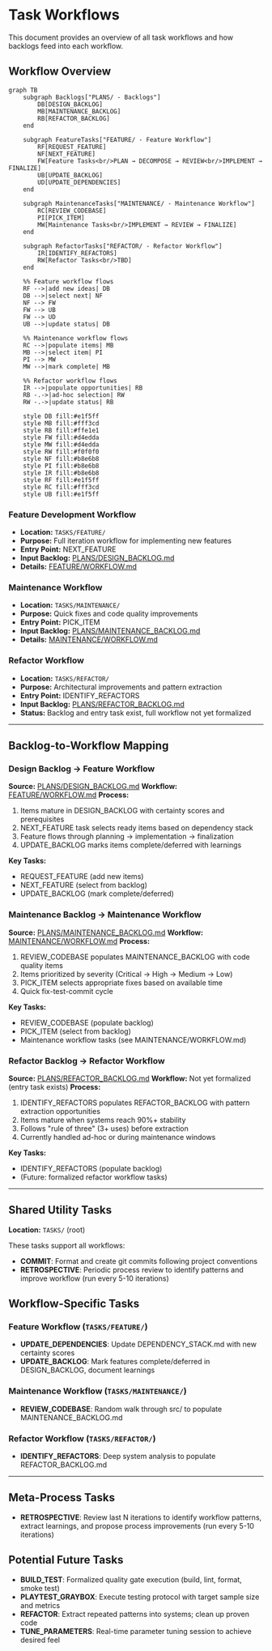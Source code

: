# Task Workflows

This document provides an overview of all task workflows and how backlogs feed into each workflow.

## Workflow Overview

```mermaid
graph TB
    subgraph Backlogs["PLANS/ - Backlogs"]
        DB[DESIGN_BACKLOG]
        MB[MAINTENANCE_BACKLOG]
        RB[REFACTOR_BACKLOG]
    end

    subgraph FeatureTasks["FEATURE/ - Feature Workflow"]
        RF[REQUEST_FEATURE]
        NF[NEXT_FEATURE]
        FW[Feature Tasks<br/>PLAN → DECOMPOSE → REVIEW<br/>IMPLEMENT → FINALIZE]
        UB[UPDATE_BACKLOG]
        UD[UPDATE_DEPENDENCIES]
    end

    subgraph MaintenanceTasks["MAINTENANCE/ - Maintenance Workflow"]
        RC[REVIEW_CODEBASE]
        PI[PICK_ITEM]
        MW[Maintenance Tasks<br/>IMPLEMENT → REVIEW → FINALIZE]
    end

    subgraph RefactorTasks["REFACTOR/ - Refactor Workflow"]
        IR[IDENTIFY_REFACTORS]
        RW[Refactor Tasks<br/>TBD]
    end

    %% Feature workflow flows
    RF -->|add new ideas| DB
    DB -->|select next| NF
    NF --> FW
    FW --> UB
    FW --> UD
    UB -->|update status| DB

    %% Maintenance workflow flows
    RC -->|populate items| MB
    MB -->|select item| PI
    PI --> MW
    MW -->|mark complete| MB

    %% Refactor workflow flows
    IR -->|populate opportunities| RB
    RB -.->|ad-hoc selection| RW
    RW -.->|update status| RB

    style DB fill:#e1f5ff
    style MB fill:#fff3cd
    style RB fill:#ffe1e1
    style FW fill:#d4edda
    style MW fill:#d4edda
    style RW fill:#f0f0f0
    style NF fill:#b8e6b8
    style PI fill:#b8e6b8
    style IR fill:#b8e6b8
    style RF fill:#e1f5ff
    style RC fill:#fff3cd
    style UB fill:#e1f5ff
```

### Feature Development Workflow
- **Location:** `TASKS/FEATURE/`
- **Purpose:** Full iteration workflow for implementing new features
- **Entry Point:** NEXT_FEATURE
- **Input Backlog:** [PLANS/DESIGN_BACKLOG.md](../PLANS/DESIGN_BACKLOG.md)
- **Details:** [FEATURE/WORKFLOW.md](FEATURE/WORKFLOW.md)

### Maintenance Workflow
- **Location:** `TASKS/MAINTENANCE/`
- **Purpose:** Quick fixes and code quality improvements
- **Entry Point:** PICK_ITEM
- **Input Backlog:** [PLANS/MAINTENANCE_BACKLOG.md](../PLANS/MAINTENANCE_BACKLOG.md)
- **Details:** [MAINTENANCE/WORKFLOW.md](MAINTENANCE/WORKFLOW.md)

### Refactor Workflow
- **Location:** `TASKS/REFACTOR/`
- **Purpose:** Architectural improvements and pattern extraction
- **Entry Point:** IDENTIFY_REFACTORS
- **Input Backlog:** [PLANS/REFACTOR_BACKLOG.md](../PLANS/REFACTOR_BACKLOG.md)
- **Status:** Backlog and entry task exist, full workflow not yet formalized

---

## Backlog-to-Workflow Mapping

### Design Backlog → Feature Workflow
**Source:** [PLANS/DESIGN_BACKLOG.md](../PLANS/DESIGN_BACKLOG.md)
**Workflow:** [FEATURE/WORKFLOW.md](FEATURE/WORKFLOW.md)
**Process:**
1. Items mature in DESIGN_BACKLOG with certainty scores and prerequisites
2. NEXT_FEATURE task selects ready items based on dependency stack
3. Feature flows through planning → implementation → finalization
4. UPDATE_BACKLOG marks items complete/deferred with learnings

**Key Tasks:**
- REQUEST_FEATURE (add new items)
- NEXT_FEATURE (select from backlog)
- UPDATE_BACKLOG (mark complete/deferred)

### Maintenance Backlog → Maintenance Workflow
**Source:** [PLANS/MAINTENANCE_BACKLOG.md](../PLANS/MAINTENANCE_BACKLOG.md)
**Workflow:** [MAINTENANCE/WORKFLOW.md](MAINTENANCE/WORKFLOW.md)
**Process:**
1. REVIEW_CODEBASE populates MAINTENANCE_BACKLOG with code quality items
2. Items prioritized by severity (Critical → High → Medium → Low)
3. PICK_ITEM selects appropriate fixes based on available time
4. Quick fix-test-commit cycle

**Key Tasks:**
- REVIEW_CODEBASE (populate backlog)
- PICK_ITEM (select from backlog)
- Maintenance workflow tasks (see MAINTENANCE/WORKFLOW.md)

### Refactor Backlog → Refactor Workflow
**Source:** [PLANS/REFACTOR_BACKLOG.md](../PLANS/REFACTOR_BACKLOG.md)
**Workflow:** Not yet formalized (entry task exists)
**Process:**
1. IDENTIFY_REFACTORS populates REFACTOR_BACKLOG with pattern extraction opportunities
2. Items mature when systems reach 90%+ stability
3. Follows "rule of three" (3+ uses) before extraction
4. Currently handled ad-hoc or during maintenance windows

**Key Tasks:**
- IDENTIFY_REFACTORS (populate backlog)
- (Future: formalized refactor workflow tasks)

---

## Shared Utility Tasks

**Location:** `TASKS/` (root)

These tasks support all workflows:

- **COMMIT**: Format and create git commits following project conventions
- **RETROSPECTIVE**: Periodic process review to identify patterns and improve workflow (run every 5-10 iterations)

## Workflow-Specific Tasks

### Feature Workflow (`TASKS/FEATURE/`)
- **UPDATE_DEPENDENCIES**: Update DEPENDENCY_STACK.md with new certainty scores
- **UPDATE_BACKLOG**: Mark features complete/deferred in DESIGN_BACKLOG, document learnings

### Maintenance Workflow (`TASKS/MAINTENANCE/`)
- **REVIEW_CODEBASE**: Random walk through src/ to populate MAINTENANCE_BACKLOG.md

### Refactor Workflow (`TASKS/REFACTOR/`)
- **IDENTIFY_REFACTORS**: Deep system analysis to populate REFACTOR_BACKLOG.md

---

## Meta-Process Tasks

- **RETROSPECTIVE**: Review last N iterations to identify workflow patterns, extract learnings, and propose process improvements (run every 5-10 iterations)

## Potential Future Tasks

- **BUILD_TEST**: Formalized quality gate execution (build, lint, format, smoke test)
- **PLAYTEST_GRAYBOX**: Execute testing protocol with target sample size and metrics
- **REFACTOR**: Extract repeated patterns into systems; clean up proven code
- **TUNE_PARAMETERS**: Real-time parameter tuning session to achieve desired feel

